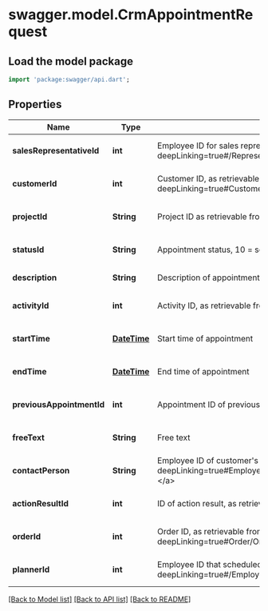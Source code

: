 # swagger.model.CrmAppointmentRequest

## Load the model package
```dart
import 'package:swagger/api.dart';
```

## Properties
Name | Type | Description | Notes
------------ | ------------- | ------------- | -------------
**salesRepresentativeId** | **int** | Employee ID for sales representative for customer, as retrievable from &lt;a href&#x3D;\&quot;?deepLinking&#x3D;true#/Representative/Representative\&quot;&gt;/api/Representative&lt;/a&gt; | [optional] [default to null]
**customerId** | **int** | Customer ID, as retrievable from &lt;a href&#x3D;\&quot;?deepLinking&#x3D;true#Customer/GetAllCustomers\&quot;&gt;/api/Customer&lt;/a&gt; | [optional] [default to null]
**projectId** | **String** | Project ID as retrievable from &lt;a href&#x3D;\&quot;?deepLinking&#x3D;true#Project/GetAllProjects\&quot;&gt;/api/Project&lt;/a&gt; | [optional] [default to null]
**statusId** | **String** | Appointment status, 10 &#x3D; scheduled, 20 &#x3D; fixed, 97 &#x3D; cancelled, 98 &#x3D; finished | [optional] [default to null]
**description** | **String** | Description of appointment | [default to null]
**activityId** | **int** | Activity ID, as retrievable from | [optional] [default to null]
**startTime** | [**DateTime**](DateTime.md) | Start time of appointment | [optional] [default to null]
**endTime** | [**DateTime**](DateTime.md) | End time of appointment | [optional] [default to null]
**previousAppointmentId** | **int** | Appointment ID of previous appointment, as retrievable from | [optional] [default to null]
**freeText** | **String** | Free text | [optional] [default to null]
**contactPerson** | **String** | Employee ID of customer&#39;s contact person, as retrievable from &lt;a href&#x3D;\&quot;?deepLinking&#x3D;true#Employee/GetCustomerEmployeesV111\&quot;&gt;/api/Employee/CustomerEmployee/{customerId}&lt;/a&gt; | [optional] [default to null]
**actionResultId** | **int** | ID of action result, as retrievable from | [optional] [default to null]
**orderId** | **int** | Order ID, as retrievable from &lt;a href&#x3D;\&quot;?deepLinking&#x3D;true#Order/OrderWithPaginationAndSearch\&quot;&gt;/api/Order/Order&lt;/a&gt; | [optional] [default to null]
**plannerId** | **int** | Employee ID that scheduled this appointment, as retrievable from &lt;a href&#x3D;\&quot;?deepLinking&#x3D;true#/Employee/GetCompanyEmployee\&quot;&gt;/api/Employee&lt;/a&gt; | [optional] [default to null]

[[Back to Model list]](../README.md#documentation-for-models) [[Back to API list]](../README.md#documentation-for-api-endpoints) [[Back to README]](../README.md)


